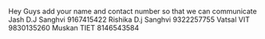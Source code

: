 Hey Guys add your name and contact number so that we can communicate
Jash D.J Sanghvi 9167415422
Rishika D.j Sanghvi 9322257755
Vatsal VIT 9830135260
Muskan TIET 8146543584
